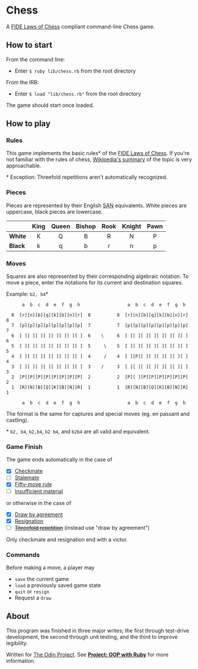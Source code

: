 # Chess

A [FIDE Laws of Chess](http://www.fide.com/component/handbook/?id=171&view=article) compliant command-line Chess game.

## How to start

From the command line:
  * Enter `$ ruby lib/chess.rb` from the root directory
  
From the IRB:
  * Enter `$ load "lib/chess.rb"` from the root directory

The game should start once loaded.

## How to play

### Rules

This game implements the basic rules* of the [FIDE Laws of Chess](http://www.fide.com/component/handbook/?id=171&view=article). If you're not familiar with the rules of chess, [Wikipedia's summary](https://en.wikipedia.org/wiki/Rules_of_chess) of the topic is very approachable.

\* Exception: Threefold repetitions aren't automatically recognized.

### Pieces

Pieces are represented by their English [SAN](https://en.wikipedia.org/wiki/Algebraic_notation_(chess)) equivalents. White pieces are uppercase, black pieces are lowercase.

|  | King | Queen | Bishop | Rook | Knight | Pawn |
| --- | :---: | :---: | :---: | :---: | :---: | :---: |
| **White** | K | Q | B | R | N | P |
| **Black** | k | q | b | r | n | p |

### Moves

Squares are also represented by their corresponding algebraic notation. To move a piece, enter the notations for its current and destination squares. 

Example: `b2, b4`*

```
      a  b  c  d  e  f  g  h                  a  b  c  d  e  f  g  h

  8  [r][n][b][q][k][b][n][r]  8          8  [r][n][b][q][k][b][n][r]  8
  7  [p][p][p][p][p][p][p][p]  7          7  [p][p][p][p][p][p][p][p]  7
  6  [ ][ ][ ][ ][ ][ ][ ][ ]  6    \     6  [ ][ ][ ][ ][ ][ ][ ][ ]  6
  5  [ ][ ][ ][ ][ ][ ][ ][ ]  5     \    5  [ ][ ][ ][ ][ ][ ][ ][ ]  5
  4  [ ][ ][ ][ ][ ][ ][ ][ ]  4     /    4  [ ][P][ ][ ][ ][ ][ ][ ]  4
  3  [ ][ ][ ][ ][ ][ ][ ][ ]  3    /     3  [ ][ ][ ][ ][ ][ ][ ][ ]  3
  2  [P][P][P][P][P][P][P][P]  2          2  [P][ ][P][P][P][P][P][P]  2
  1  [R][N][B][Q][K][B][N][R]  1          1  [R][N][B][Q][K][B][N][R]  1
  
      a  b  c  d  e  f  g  h                  a  b  c  d  e  f  g  h
```

The format is the same for captures and special moves (eg. en passant and castling).

\* `b2, b4`, `b2,b4`, `b2 b4`, and `b2b4` are all valid and equivalent.

### Game Finish

The game ends automatically in the case of
* [x] [Checkmate](https://en.wikipedia.org/wiki/Glossary_of_chess#Checkmate)
* [ ] [Stalemate](https://en.wikipedia.org/wiki/Glossary_of_chess#Stalemate)
* [x] [Fifty-move rule](https://en.wikipedia.org/wiki/Glossary_of_chess#Fifty-move_rule)
* [ ] [Insufficient material](https://en.wikipedia.org/wiki/Glossary_of_chess#Insufficient_material)

or otherwise in the case of
* [x] [Draw by agreement](https://en.wikipedia.org/wiki/Glossary_of_chess#Draw_by_agreement)
* [x] [Resignation](https://en.wikipedia.org/wiki/Glossary_of_chess#Resign)
* [ ] ~~[Threefold repetition](https://en.wikipedia.org/wiki/Glossary_of_chess#Threefold_repetition)~~ (instead use "draw by agreement")

Only checkmate and resignation end with a victor.

### Commands

Before making a move, a player may
* `save` the current game
* `load` a previously saved game state
* `quit` or `resign`
* Request a `draw`

## About

This program was finished in three major writes; the first through test-drive development, the second through unit testing, and the third to improve legibility.

Written for [The Odin Project](http://www.theodinproject.com/). See **[Project: OOP with Ruby](http://www.theodinproject.com/ruby-programming/oop)** for more information.
